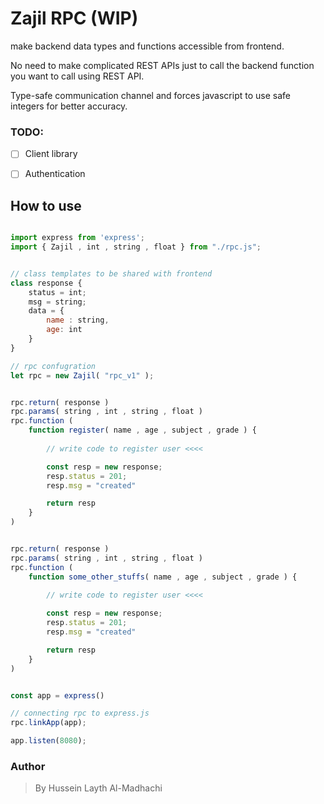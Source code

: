 # Zajil RPC (WIP)
make backend data types and functions accessible from frontend.

No need to make complicated REST APIs just to call the backend function you want to call using REST API.

Type-safe communication channel and forces javascript to use safe integers for better accuracy. 

### TODO:
- [ ] Client library
- [ ] Authentication



## How to use

```javascript

import express from 'express';
import { Zajil , int , string , float } from "./rpc.js";


// class templates to be shared with frontend
class response {
    status = int;
    msg = string;
    data = {
        name : string,
        age: int
    }
}

// rpc confugration
let rpc = new Zajil( "rpc_v1" );


rpc.return( response )
rpc.params( string , int , string , float )
rpc.function (
    function register( name , age , subject , grade ) {
        
        // write code to register user <<<<

        const resp = new response;
        resp.status = 201;
        resp.msg = "created"

        return resp
    }
)


rpc.return( response )
rpc.params( string , int , string , float )
rpc.function ( 
    function some_other_stuffs( name , age , subject , grade ) {
        
        // write code to register user <<<<

        const resp = new response;
        resp.status = 201;
        resp.msg = "created"

        return resp
    }
)


const app = express()

// connecting rpc to express.js
rpc.linkApp(app);

app.listen(8080);

```


### Author
> By Hussein Layth Al-Madhachi
